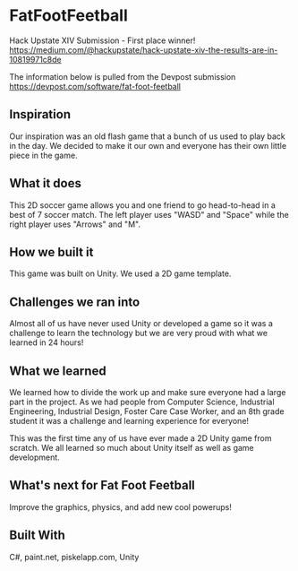 # FatFootFeetball
Hack Upstate XIV Submission - First place winner!
https://medium.com/@hackupstate/hack-upstate-xiv-the-results-are-in-10819971c8de

The information below is pulled from the Devpost submission
https://devpost.com/software/fat-foot-feetball

## Inspiration
Our inspiration was an old flash game that a bunch of us used to play back in the day. We decided to make it our own and everyone has their own little piece in the game.

## What it does
This 2D soccer game allows you and one friend to go head-to-head in a best of 7 soccer match. The left player uses "WASD" and "Space" while the right player uses "Arrows" and "M".

## How we built it
This game was built on Unity. We used a 2D game template.

## Challenges we ran into
Almost all of us have never used Unity or developed a game so it was a challenge to learn the technology but we are very proud with what we learned in 24 hours!

## What we learned
We learned how to divide the work up and make sure everyone had a large part in the project. As we had people from Computer Science, Industrial Engineering, Industrial Design, Foster Care Case Worker, and an 8th grade student it was a challenge and learning experience for everyone!

This was the first time any of us have ever made a 2D Unity game from scratch. We all learned so much about Unity itself as well as game development.

## What's next for Fat Foot Feetball
Improve the graphics, physics, and add new cool powerups!

## Built With
C#, paint.net, piskelapp.com, Unity
